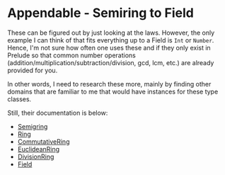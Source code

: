 # Appendable - Semiring to Field

These can be figured out by just looking at the laws. However, the only example I can think of that fits everything up to a Field is `Int` or `Number`. Hence, I'm not sure how often one uses these and if they only exist in Prelude so that common number operations (addition/multiplication/subtraction/division, gcd, lcm, etc.) are already provided for you.

In other words, I need to research these more, mainly by finding other domains that are familiar to me that would have instances for these type classes.

Still, their documentation is below:
- [Semigring](https://pursuit.purescript.org/packages/purescript-prelude/4.1.0/docs/Data.Semiring)
- [Ring](https://pursuit.purescript.org/packages/purescript-prelude/4.1.0/docs/Data.Ring)
- [CommutativeRing](https://pursuit.purescript.org/packages/purescript-prelude/4.1.0/docs/Data.CommutativeRing)
- [EuclideanRing](https://pursuit.purescript.org/packages/purescript-prelude/4.1.0/docs/Data.EuclideanRing)
- [DivisionRing](https://pursuit.purescript.org/packages/purescript-prelude/4.1.0/docs/Data.DivisionRing)
- [Field](https://pursuit.purescript.org/packages/purescript-prelude/4.1.0/docs/Data.Field)
